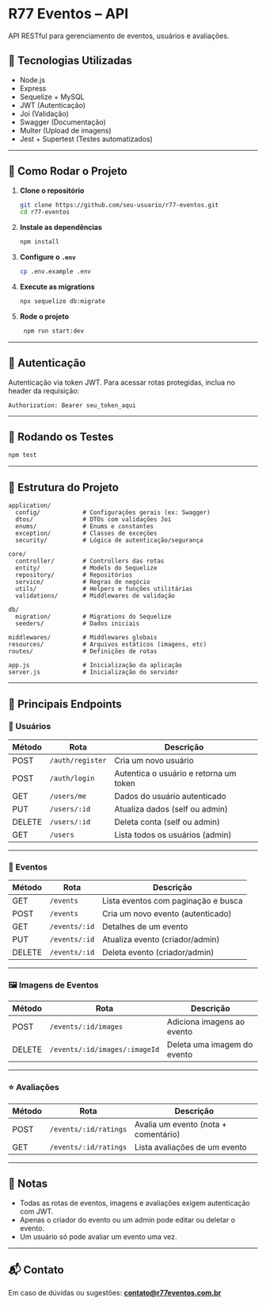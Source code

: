 # R77 Eventos – API

API RESTful para gerenciamento de eventos, usuários e avaliações.

## 🔧 Tecnologias Utilizadas

- Node.js
- Express
- Sequelize + MySQL
- JWT (Autenticação)
- Joi (Validação)
- Swagger (Documentação)
- Multer (Upload de imagens)
- Jest + Supertest (Testes automatizados)

---

## 🚀 Como Rodar o Projeto

1. **Clone o repositório**
   ```bash
   git clone https://github.com/seu-usuario/r77-eventos.git
   cd r77-eventos
   ```

2. **Instale as dependências**
   ```bash
   npm install
   ```

3. **Configure o `.env`**
   ```bash
   cp .env.example .env
   ```

4. **Execute as migrations**
   ```bash
   npx sequelize db:migrate
   ```

5. **Rode o projeto**
   ```bash
    npm run start:dev
   ```

---

## 🔐 Autenticação

Autenticação via token JWT. Para acessar rotas protegidas, inclua no header da requisição:

```http
Authorization: Bearer seu_token_aqui
```

---

## 🧪 Rodando os Testes

```bash
npm test
```

---

## 📁 Estrutura do Projeto

```
application/
  config/            # Configurações gerais (ex: Swagger)
  dtos/              # DTOs com validações Joi
  enums/             # Enums e constantes
  exception/         # Classes de exceções
  security/          # Lógica de autenticação/segurança

core/
  controller/        # Controllers das rotas
  entity/            # Models do Sequelize
  repository/        # Repositórios
  service/           # Regras de negócio
  utils/             # Helpers e funções utilitárias
  validations/       # Middlewares de validação

db/
  migration/         # Migrations do Sequelize
  seeders/           # Dados iniciais

middlewares/         # Middlewares globais
resources/           # Arquivos estáticos (imagens, etc)
routes/              # Definições de rotas

app.js               # Inicialização da aplicação
server.js            # Inicialização do servidor
```

---

## 📄 Principais Endpoints

### 🧑 Usuários

| Método | Rota            | Descrição                                 |
|--------|------------------|-------------------------------------------|
| POST   | `/auth/register` | Cria um novo usuário                      |
| POST   | `/auth/login`    | Autentica o usuário e retorna um token    |
| GET    | `/users/me`      | Dados do usuário autenticado              |
| PUT    | `/users/:id`     | Atualiza dados (self ou admin)           |
| DELETE | `/users/:id`     | Deleta conta (self ou admin)             |
| GET    | `/users`         | Lista todos os usuários (admin)          |

---

### 🎉 Eventos

| Método | Rota            | Descrição                                 |
|--------|------------------|-------------------------------------------|
| GET    | `/events`        | Lista eventos com paginação e busca       |
| POST   | `/events`        | Cria um novo evento (autenticado)         |
| GET    | `/events/:id`    | Detalhes de um evento                     |
| PUT    | `/events/:id`    | Atualiza evento (criador/admin)          |
| DELETE | `/events/:id`    | Deleta evento (criador/admin)            |

---

### 🖼️ Imagens de Eventos

| Método | Rota                         | Descrição                      |
|--------|-------------------------------|--------------------------------|
| POST   | `/events/:id/images`          | Adiciona imagens ao evento     |
| DELETE | `/events/:id/images/:imageId` | Deleta uma imagem do evento    |

---

### ⭐ Avaliações

| Método | Rota                   | Descrição                           |
|--------|-------------------------|-------------------------------------|
| POST   | `/events/:id/ratings`   | Avalia um evento (nota + comentário)|
| GET    | `/events/:id/ratings`   | Lista avaliações de um evento       |

---

## 📌 Notas

- Todas as rotas de eventos, imagens e avaliações exigem autenticação com JWT.
- Apenas o criador do evento ou um admin pode editar ou deletar o evento.
- Um usuário só pode avaliar um evento uma vez.

---

## 📬 Contato

Em caso de dúvidas ou sugestões: **contato@r77eventos.com.br**